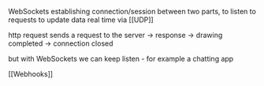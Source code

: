 WebSockets establishing connection/session between two parts, to listen to requests to update data real time via [[UDP]]

http request sends a request to the server → response → drawing completed → connection closed

but with WebSockets we can keep listen - for example a chatting app

[[Webhooks]]